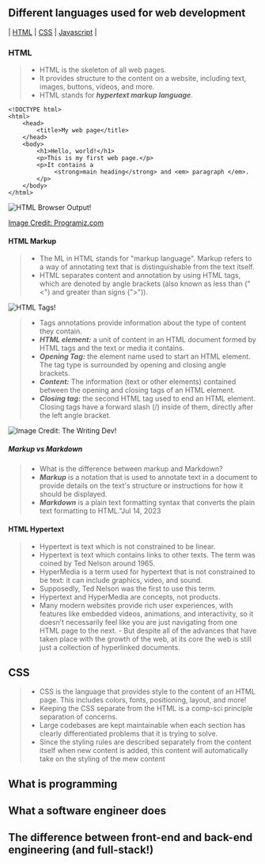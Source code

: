 ## Different languages used for web development

| [HTML](https://github.com/oigwe-frx/fsd_learning/blob/main/03.%20Web%20Development%20Languages.md) | [CSS]() | [Javascript]() |

### HTML
> - HTML is the skeleton of all web pages. 
> - It provides structure to the content on a website, including text, images, buttons, videos, and more.
> - HTML stands for ___hypertext markup language___. 
```
<!DOCTYPE html>
<html>
    <head>
        <title>My web page</title>
    </head>
    <body>
        <h1>Hello, world!</h1>
        <p>This is my first web page.</p>
        <p>It contains a 
             <strong>main heading</strong> and <em> paragraph </em>.
        </p>
    </body>
</html>
```
![HTML Browser Output!](https://www.programiz.com/sites/tutorial2program/files/html-basics-hierarchy.png)

[Image Credit: Programiz.com](https://www.programiz.com/)

#### HTML Markup

> - The ML in HTML stands for "markup language". Markup refers to a way of annotating text that is distinguishable from the text itself.
> - HTML separates content and annotation by using HTML tags, which are denoted by angle brackets (also known as less than ("<") and greater than signs (">")).

![HTML Tags!](https://juniortoexpert.com/wp-content/uploads/2021/01/html-bic%CC%A7imlendirme-etiketleri-1.png) 

> - Tags annotations provide information about the type of content they contain.
> - ___HTML element:___ a unit of content in an HTML document formed by HTML tags and the text or media it contains.
> - ___Opening Tag:___ the element name used to start an HTML element. The tag type is surrounded by opening and closing angle brackets.
> - ___Content:___  The information (text or other elements) contained between the opening and closing tags of an HTML element.
> - ___Closing tag:___  the second HTML tag used to end an HTML element. Closing tags have a forward slash (/) inside of them, directly after the left angle bracket.

![Image Credit: The Writing Dev!](https://thewriting.dev/content/images/2021/09/button-type-buttonGoogle-Searchbutton.png)

##### Markup vs Markdown
> - What is the difference between markup and Markdown?
> -  ___Markup___ is a notation that is used to annotate text in a document to provide details on the text's structure or instructions for how it should be displayed.
> -  ___Markdown___ is a plain text formatting syntax that converts the plain text formatting to HTML."Jul 14, 2023


#### HTML Hypertext
> - Hypertext is text which is not constrained to be linear.
> - Hypertext is text which contains links to other texts. The term was coined by Ted Nelson around 1965.
> - HyperMedia is a term used for hypertext that is not constrained to be text: it can include graphics, video, and sound.
> - Supposedly, Ted Nelson was the first to use this term.
> - Hypertext and HyperMedia are concepts, not products.
> - Many modern websites provide rich user experiences, with features like embedded videos, animations, and interactivity, so it doesn’t necessarily feel like you are just navigating from one HTML page to the next.
    - But despite all of the advances that have taken place with the growth of the web, at its core the web is still just a collection of hyperlinked documents.


## CSS

> - CSS is the language that provides style to the content of an HTML page. This includes colors, fonts, positioning, layout, and more!
> - Keeping the CSS separate from the HTML is a comp-sci principle separation of concerns.
> - Large codebases are kept maintainable when each section has clearly differentiated problems that it is trying to solve.
> - Since the styling rules are described separately from the content itself when new content is added, this content will automatically take on the styling of the mew content

<h2>What is programming</h2>
<h2>What a software engineer does</h2>
<h2>The difference between front-end and back-end engineering (and full-stack!)</h2>
